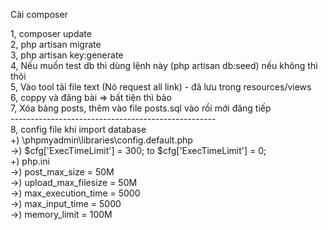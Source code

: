 Cài composer

1, composer update <br>
2, php artisan migrate <br>
3, php artisan key:generate <br>
4, Nếu muốn test db thì dùng lệnh này (php artisan db:seed) nếu không thì thôi <br>
5, Vào tool tải file text (Nó request all link) - đã lưu trong resources/views <br>
6, coppy và đăng bài => bất tiện thì bảo <br>
7, Xóa bảng posts, thêm vào file posts.sql vào rồi mới đăng tiếp<br>
---------------------------------------------------<br>
8, config file khi import database <br>
+) \phpmyadmin\libraries\config.default.php <br>
->) $cfg['ExecTimeLimit'] = 300; to $cfg['ExecTimeLimit'] = 0; <br>
+) php.ini <br>
->) post_max_size = 50M <br>
->) upload_max_filesize = 50M <br>
->) max_execution_time = 5000 <br>
->) max_input_time = 5000 <br>
->) memory_limit = 100M

